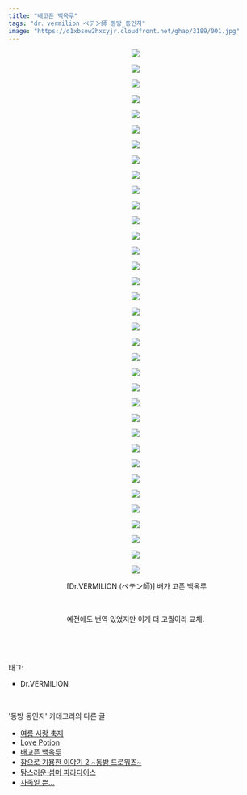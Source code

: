 ```yaml
---
title: "배고픈 백옥루"
tags: "dr．vermilion ペテン師 동방_동인지"
image: "https://d1xbsow2hxcyjr.cloudfront.net/ghap/3189/001.jpg"
---
```

<div class="article">
<p style="text-align: center; clear: none; float: none;"><img src="{{ site.imgserver10 }}/ghap/3189/001.jpg"/></p>
<p style="text-align: center; clear: none; float: none;"><img src="{{ site.imgserver10 }}/ghap/3189/002.jpg"/></p>
<p style="text-align: center; clear: none; float: none;"><img src="{{ site.imgserver10 }}/ghap/3189/003.jpg"/></p>
<p style="text-align: center; clear: none; float: none;"><img src="{{ site.imgserver10 }}/ghap/3189/004.jpg"/></p>
<p style="text-align: center; clear: none; float: none;"><img src="{{ site.imgserver10 }}/ghap/3189/005.jpg"/></p>
<p style="text-align: center; clear: none; float: none;"><img src="{{ site.imgserver10 }}/ghap/3189/006.jpg"/></p>
<p style="text-align: center; clear: none; float: none;"><img src="{{ site.imgserver10 }}/ghap/3189/007.jpg"/></p>
<p style="text-align: center; clear: none; float: none;"><img src="{{ site.imgserver10 }}/ghap/3189/008.jpg"/></p>
<p style="text-align: center; clear: none; float: none;"><img src="{{ site.imgserver10 }}/ghap/3189/009.jpg"/></p>
<p style="text-align: center; clear: none; float: none;"><img src="{{ site.imgserver10 }}/ghap/3189/010.jpg"/></p>
<p style="text-align: center; clear: none; float: none;"><img src="{{ site.imgserver10 }}/ghap/3189/011.jpg"/></p>
<p style="text-align: center; clear: none; float: none;"><img src="{{ site.imgserver10 }}/ghap/3189/012.jpg"/></p>
<p style="text-align: center; clear: none; float: none;"><img src="{{ site.imgserver10 }}/ghap/3189/013.jpg"/></p>
<p style="text-align: center; clear: none; float: none;"><img src="{{ site.imgserver10 }}/ghap/3189/014.jpg"/></p>
<p style="text-align: center; clear: none; float: none;"><img src="{{ site.imgserver10 }}/ghap/3189/015.jpg"/></p>
<p style="text-align: center; clear: none; float: none;"><img src="{{ site.imgserver10 }}/ghap/3189/016.jpg"/></p>
<p style="text-align: center; clear: none; float: none;"><img src="{{ site.imgserver10 }}/ghap/3189/017.jpg"/></p>
<p style="text-align: center; clear: none; float: none;"><img src="{{ site.imgserver10 }}/ghap/3189/018.jpg"/></p>
<p style="text-align: center; clear: none; float: none;"><img src="{{ site.imgserver10 }}/ghap/3189/019.jpg"/></p>
<p style="text-align: center; clear: none; float: none;"><img src="{{ site.imgserver10 }}/ghap/3189/020.jpg"/></p>
<p style="text-align: center; clear: none; float: none;"><img src="{{ site.imgserver10 }}/ghap/3189/021.jpg"/></p>
<p style="text-align: center; clear: none; float: none;"><img src="{{ site.imgserver10 }}/ghap/3189/022.jpg"/></p>
<p style="text-align: center; clear: none; float: none;"><img src="{{ site.imgserver10 }}/ghap/3189/023.jpg"/></p>
<p style="text-align: center; clear: none; float: none;"><img src="{{ site.imgserver10 }}/ghap/3189/024.jpg"/></p>
<p style="text-align: center; clear: none; float: none;"><img src="{{ site.imgserver10 }}/ghap/3189/025.jpg"/></p>
<p style="text-align: center; clear: none; float: none;"><img src="{{ site.imgserver10 }}/ghap/3189/026.jpg"/></p>
<p style="text-align: center; clear: none; float: none;"><img src="{{ site.imgserver10 }}/ghap/3189/027.jpg"/></p>
<p style="text-align: center; clear: none; float: none;"><img src="{{ site.imgserver10 }}/ghap/3189/028.jpg"/></p>
<p style="text-align: center; clear: none; float: none;"><img src="{{ site.imgserver10 }}/ghap/3189/029.jpg"/></p>
<p style="text-align: center; clear: none; float: none;"><img src="{{ site.imgserver10 }}/ghap/3189/030.jpg"/></p>
<p style="text-align: center; clear: none; float: none;"><img src="{{ site.imgserver10 }}/ghap/3189/031.jpg"/></p>
<p style="text-align: center; clear: none; float: none;"><img src="{{ site.imgserver10 }}/ghap/3189/032.jpg"/></p>
<p style="text-align: center; clear: none; float: none;"><img src="{{ site.imgserver10 }}/ghap/3189/033.jpg"/></p>
<p style="text-align: center; clear: none; float: none;"><img src="{{ site.imgserver10 }}/ghap/3189/034.jpg"/></p>
<p style="text-align: center; clear: none; float: none;"><img src="{{ site.imgserver10 }}/ghap/3189/035.jpg"/></p>
<p style="text-align: center; clear: none; float: none;"> [Dr.VERMILION (ペテン師)] 배가 고픈 백옥루</p>
<p style="text-align: center; clear: none; float: none;"><br/></p>
<p style="text-align: center; clear: none; float: none;">예전에도 번역 있었지만 이게 더 고퀄이라 교체.</p>
<p><br/></p>
</div><br/>
<div class="tagTrail">
<p>태그: </p>
<ul>
<li>Dr.VERMILION</li>
</ul>
</div><br/>
<div class="another">
<p>'동방 동인지' 카테고리의 다른 글</p>
<ul>
<li><a href="/ghap_3191">여름 사랑 축제</a></li>
<li><a href="/ghap_3190">Love Potion</a></li>
<li><a href="/ghap_3189">배고픈 백옥루</a></li>
<li><a href="/ghap_3188">참으로 기묭한 이야기 2 ~동방 드로워즈~</a></li>
<li><a href="/ghap_3187">탐스러운 섬머 파라다이스</a></li>
<li><a href="/ghap_3186">사족일 뿐...</a></li>
</ul>
</div><br/>
<div class="cb_module cb_fluid">
<div class="cb_wrt cb_profile">
</div><!-- commentList close -->
</div><br/>
